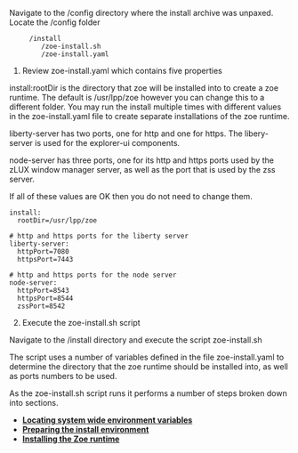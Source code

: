 Navigate to the /config directory where the install archive was unpaxed.  Locate the /config folder 

```
     /install
        /zoe-install.sh
        /zoe-install.yaml

```

1. Review zoe-install.yaml which contains five properties

install:rootDir is the directory that zoe will be installed into to create a zoe runtime.  The default is /usr/lpp/zoe however you can change this to a different folder.  You may run the install multiple times with different values in the zoe-install.yaml file to create separate installations of the zoe runtime.  

liberty-server has two ports, one for http and one for https.  The libery-server is used for the explorer-ui components.

node-server has three ports, one for its http and https ports used by the zLUX window manager server, as well as the port that is used by the zss server.

If all of these values are OK then you do not need to change them.

```
install:
  rootDir=/usr/lpp/zoe

# http and https ports for the liberty server
liberty-server:
  httpPort=7080
  httpsPort=7443

# http and https ports for the node server
node-server:
  httpPort=8543
  httpsPort=8544
  zssPort=8542
```

2. Execute the zoe-install.sh script

Navigate to the /install directory and execute the script zoe-install.sh

The script uses a number of variables defined in the file zoe-install.yaml to determine the directory that the zoe runtime should be installed into, as well as ports numbers to be used.

As the zoe-install.sh script runs it performs a number of steps broken down into sections. 

-   **[Locating system wide environment variables](../topics/zoeinit.md)**
-   **[Preparing the install environment](../topics/zoeparse.md)**
-   **[Installing the Zoe runtime](../topics/zoeinstall.md)**




